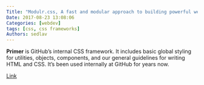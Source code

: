 ```yaml
---
Title: "Modulr.css, A fast and modular approach to building powerful web and mobile interfaces"
Date: 2017-08-23 13:08:06
Categories: [webdev]
tags: [css, css frameworks]
Authors: sedlav
---
```


**Primer** is GitHub’s internal CSS framework. It includes basic global styling for utilities, objects, components, and our general guidelines for writing HTML and CSS. It’s been used internally at GitHub for years now.

[Link](http://primercss.io/about/)
